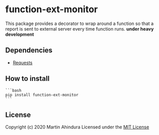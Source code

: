 # function-ext-monitor

This package provides a decorator to wrap around a function so that a report is sent to external server every time function runs.
__under heavy development__
## Dependencies

- [Requests]()

## How to install

    ```bash
    pip install function-ext-monitor
    ```

## License

Copyright (c) 2020 Martin Ahindura Licensed under the [MIT License](./LICENSE)


